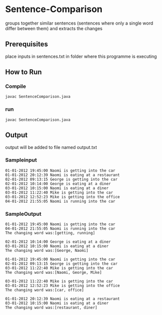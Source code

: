 # Sentence-Comparison
groups together similar sentences (sentences where only a single word differ between them) and extracts the changes

## Prerequisites
place inputs in sentences.txt in folder where this programme is executing

## How to Run

### Compile

```
javac SentenceComparison.java
```

### run
```
javac SentenceComparison.java
```

## Output

output will be added to file named output.txt


### Sampleinput
```
01-01-2012 19:45:00 Naomi is getting into the car
01-01-2012 20:12:39 Naomi is eating at a restaurant
02-01-2012 09:13:15 George is getting into the car
02-01-2012 10:14:00 George is eating at a diner
03-01-2012 10:15:00 Naomi is eating at a diner
03-01-2012 11:22:40 Mike is getting into the car
03-01-2012 12:52:23 Mike is getting into the office
04-01-2012 21:55:05 Naomi is running into the car
```


### SampleOutput
```
01-01-2012 19:45:00 Naomi is getting into the car
04-01-2012 21:55:05 Naomi is running into the car
The changing word was:[getting, running]

02-01-2012 10:14:00 George is eating at a diner
03-01-2012 10:15:00 Naomi is eating at a diner
The changing word was:[George, Naomi]

01-01-2012 19:45:00 Naomi is getting into the car
02-01-2012 09:13:15 George is getting into the car
03-01-2012 11:22:40 Mike is getting into the car
The changing word was:[Naomi, George, Mike]

03-01-2012 11:22:40 Mike is getting into the car
03-01-2012 12:52:23 Mike is getting into the office
The changing word was:[car, office]

01-01-2012 20:12:39 Naomi is eating at a restaurant
03-01-2012 10:15:00 Naomi is eating at a diner
The changing word was:[restaurant, diner]
```
